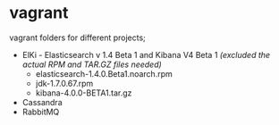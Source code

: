 vagrant
=======

vagrant folders for different projects;
* ElKi - Elasticsearch v 1.4 Beta 1 and Kibana V4 Beta 1 *(excluded the actual RPM and TAR.GZ files needed)*
  * elasticsearch-1.4.0.Beta1.noarch.rpm
  * jdk-1.7.0.67.rpm
  * kibana-4.0.0-BETA1.tar.gz
* Cassandra
* RabbitMQ
  
